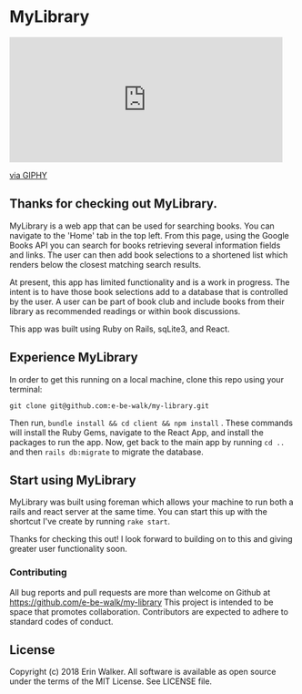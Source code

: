 # MyLibrary

<iframe src="https://giphy.com/embed/X9F6l32sBNDpFWQB3n" width="480" height="220" frameBorder="0" class="giphy-embed" allowFullScreen></iframe><p><a href="https://giphy.com/gifs/X9F6l32sBNDpFWQB3n">via GIPHY</a></p>

## Thanks for checking out MyLibrary.
MyLibrary is a web app that can be used for searching books. You can navigate to the 'Home' tab in the top left. From this page, using the Google Books API you can search for books retrieving several information fields and links. The user can then add book selections to a shortened list which renders below the closest matching search results.

At present, this app has limited functionality and is a work in progress. The intent is to have those book selections add to a database that is controlled by the user. A user can be part of book club and include books from their library as recommended readings or within book discussions.

This app was built using Ruby on Rails, sqLite3, and React.

## Experience MyLibrary
In order to get this running on a local machine, clone this repo using your terminal:

`git clone git@github.com:e-be-walk/my-library.git`

Then run, `bundle install && cd client && npm install` . These commands will install the Ruby Gems, navigate to the React App, and install the packages to run the app. Now, get back to the main app by running `cd ..` and then `rails db:migrate` to migrate the database.

## Start using MyLibrary
MyLibrary was built using foreman which allows your machine to run both a rails and react server at the same time. You can start this up with the shortcut I've create by running `rake start`.

Thanks for checking this out! I look forward to building on to this and giving greater user functionality soon.

### Contributing
All bug reports and pull requests are more than welcome on Github at https://github.com/e-be-walk/my-library This project is intended to be space that promotes collaboration. Contributors are expected to adhere to standard codes of conduct.

## License
Copyright (c) 2018 Erin Walker. All software is available as open source under the terms of the MIT License. See LICENSE file.
